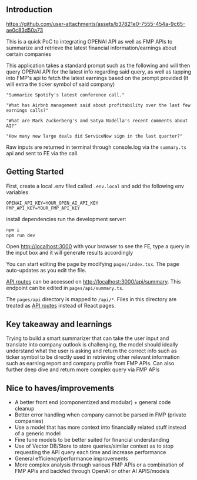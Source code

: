 ## Introduction



https://github.com/user-attachments/assets/b37821e0-7555-454a-9c65-ae0c83d50a73



This is a quick PoC to integrating OPENAI API as well as FMP APIs to summarize and retrieve the latest financial information/earnings about certain companies

This application takes a standard prompt such as the following and will then query OPENAI API for the latest info regarding said query, as well as tapping into FMP's api to fetch the latest earnings based on the prompt provided (It will extra the ticker symbol of said company)

```
"Summarize Spotify's latest conference call."

"What has Airbnb management said about profitability over the last few earnings calls?"

"What are Mark Zuckerberg's and Satya Nadella's recent comments about AI?"

"How many new large deals did ServiceNow sign in the last quarter?"
```

Raw inputs are returned in terminal through console.log via the `summary.ts` api and sent to FE via the call.

## Getting Started

First, create a local .env filed called `.env.local` and add the following env variables

```
OPENAI_API_KEY=YOUR_OPEN_AI_API_KEY
FMP_API_KEY=YOUR_FMP_API_KEY

```

install dependencies run the development server:

```bash
npm i
npm run dev
```

Open [http://localhost:3000](http://localhost:3000) with your browser to see the FE, type a query in the input box and it will generate results accordingly

You can start editing the page by modifying `pages/index.tsx`. The page auto-updates as you edit the file.

[API routes](https://nextjs.org/docs/api-routes/introduction) can be accessed on [http://localhost:3000/api/summary](http://localhost:3000/api/summary). This endpoint can be edited in `pages/api/summary.ts`.

The `pages/api` directory is mapped to `/api/*`. Files in this directory are treated as [API routes](https://nextjs.org/docs/api-routes/introduction) instead of React pages.

## Key takeaway and learnings

Trying to build a smart summarizer that can take the user input and translate into company outlook is challenging, the model should ideally understand what the user is asking and return the correct info such as ticker symbol to be directly used in retrieving other relevant information such as earning report and company profile from FMP APIs. Can also further deep dive and return more complex query via FMP APIs

## Nice to haves/improvements

- A better front end (componentized and modular) + general code cleanup
- Better error handling when company cannot be parsed in FMP (private companies)
- Use a model that has more context into financially related stuff instead of a generic model
- Fine tune models to be better suited for financial understanding
- Use of Vector DB/Store to store queries/similar context as to stop requesting the API query each time and increase performance
- General efficiency/performance improvements
- More complex analysis through various FMP APIs or a combination of FMP APIs and backfed through OpenAI or other AI APIS/models
